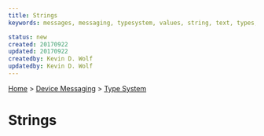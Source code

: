 ```yaml
---
title: Strings
keywords: messages, messaging, typesystem, values, string, text, types, datatypes

status: new
created: 20170922
updated: 20170922
createdby: Kevin D. Wolf
updatedby: Kevin D. Wolf
---
```

[Home](../../Index.md) > [Device Messaging](../Index.md) > [Type System](Index.md)

# Strings
